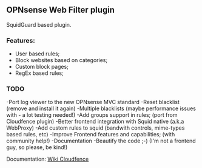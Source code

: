 ## OPNsense Web Filter plugin
SquidGuard based plugin. 

### Features:
- User based rules;
- Block websites based on categories;
- Custom block pages;
- RegEx based rules;

### TODO
-Port log viewer to the new OPNsense MVC standard
-Reset blacklist (remove and install it again)
-Multiple blacklists (maybe performance issues with - a lot testing needed!)
-Add groups support in rules; (port from Cloudfence plugin)
-Better frontend integration with Squid native  (a.k.a WebProxy)
-Add custom rules to squid (bandwith controls, mime-types based rules, etc)
-Improve Frontend features and capabilities; (with community help!)
-Documentation
-Beautify the code ;-)  (I'm not a frontend guy, so please, be kind!)

Documentation: [Wiki Cloudfence](https://wiki.cloudfence.com.br)



